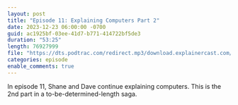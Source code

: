 ```yaml
---
layout: post
title: "Episode 11: Explaining Computers Part 2"
date: 2023-12-23 06:00:00 -0700
guid: ac1925bf-03ee-41d7-b771-414722bf5de3
duration: "53:25"
length: 76927999
file: "https://dts.podtrac.com/redirect.mp3/download.explainercast.com/explainercast-011.mp3"
categories: episode
enable_comments: true
---
```


In episode 11, Shane and Dave continue explaining computers. This is the 2nd part in a
to-be-determined-length saga.
